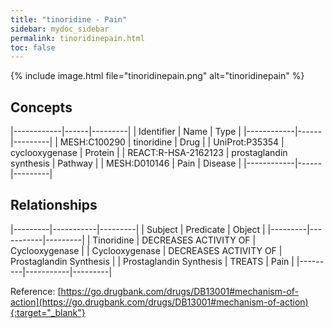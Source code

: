 ```yaml
---
title: "tinoridine - Pain"
sidebar: mydoc_sidebar
permalink: tinoridinepain.html
toc: false 
---
```


{% include image.html file="tinoridinepain.png" alt="tinoridinepain" %}

## Concepts

|------------|------|---------|
| Identifier | Name | Type    |
|------------|------|---------|
| MESH:C100290 | tinoridine | Drug |
| UniProt:P35354 | cyclooxygenase | Protein |
| REACT:R-HSA-2162123 | prostaglandin synthesis | Pathway |
| MESH:D010146 | Pain | Disease |
|------------|------|---------|

## Relationships

|---------|-----------|---------|
| Subject | Predicate | Object  |
|---------|-----------|---------|
| Tinoridine | DECREASES ACTIVITY OF | Cyclooxygenase |
| Cyclooxygenase | DECREASES ACTIVITY OF | Prostaglandin Synthesis |
| Prostaglandin Synthesis | TREATS | Pain |
|---------|-----------|---------|

Reference: [https://go.drugbank.com/drugs/DB13001#mechanism-of-action](https://go.drugbank.com/drugs/DB13001#mechanism-of-action){:target="_blank"}